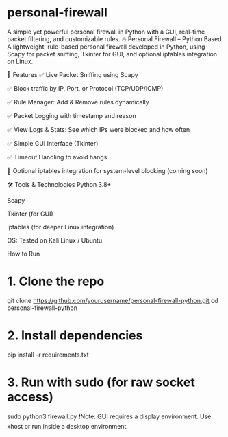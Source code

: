 # personal-firewall
A simple yet powerful personal firewall in Python with a GUI, real-time packet filtering, and customizable rules.
🔥 Personal Firewall – Python Based
A lightweight, rule-based personal firewall developed in Python, using Scapy for packet sniffing, Tkinter for GUI, and optional iptables integration on Linux.

📌 Features
✅ Live Packet Sniffing using Scapy

✅ Block traffic by IP, Port, or Protocol (TCP/UDP/ICMP)

✅ Rule Manager: Add & Remove rules dynamically

✅ Packet Logging with timestamp and reason

✅ View Logs & Stats: See which IPs were blocked and how often

✅ Simple GUI Interface (Tkinter)

✅ Timeout Handling to avoid hangs

🚧 Optional iptables integration for system-level blocking (coming soon)

🛠️ Tools & Technologies
Python 3.8+

Scapy

Tkinter (for GUI)

iptables (for deeper Linux integration)

OS: Tested on Kali Linux / Ubuntu

How to Run

# 1. Clone the repo
git clone https://github.com/yourusername/personal-firewall-python.git
cd personal-firewall-python

# 2. Install dependencies
pip install -r requirements.txt

# 3. Run with sudo (for raw socket access)
sudo python3 firewall.py
❗Note: GUI requires a display environment. Use xhost or run inside a desktop environment.
